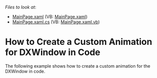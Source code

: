 <!-- default file list -->
*Files to look at*:

* [MainPage.xaml](./CS/AgWindow_CustomAnimation/MainPage.xaml) (VB: [MainPage.xaml](./VB/AgWindow_CustomAnimation/MainPage.xaml))
* [MainPage.xaml.cs](./CS/AgWindow_CustomAnimation/MainPage.xaml.cs) (VB: [MainPage.xaml.vb](./VB/AgWindow_CustomAnimation/MainPage.xaml.vb))
<!-- default file list end -->
# How to Create a Custom Animation for DXWindow in Code


<p>The following example shows how to create a custom animation for the DXWindow in code.</p><br />


<br/>


